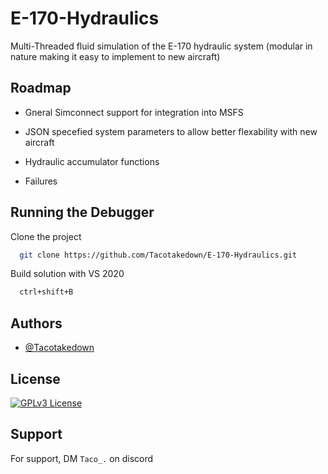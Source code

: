 # E-170-Hydraulics

Multi-Threaded fluid simulation of the E-170 hydraulic system (modular in nature making it easy to implement to new aircraft)

## Roadmap

-  Gneral Simconnect support for integration into MSFS

-  JSON specefied system parameters to allow better flexability with new aircraft

-  Hydraulic accumulator functions

-  Failures

## Running the Debugger

Clone the project

```bash
  git clone https://github.com/Tacotakedown/E-170-Hydraulics.git
```

Build solution with VS 2020

```bash
  ctrl+shift+B
```

## Authors

-  [@Tacotakedown](https://github.com/Tacotakedown)

## License

[![GPLv3 License](https://img.shields.io/badge/License-GPL%20v3-yellow.svg)](https://opensource.org/licenses/)

## Support

For support, DM `Taco_.` on discord
